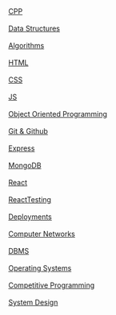 </br><a href="./CPP/CPP.md">CPP</a></br>
</br><a href="./DSA/DataStructures/DataStructures.md">Data Structures</a></br>
</br><a href="./DSA/Algorithms/Algorithms.md">Algorithms</a></br>
</br><a href="./HTML/html.md">HTML</a></br>
</br><a href="./CSS/css.md">CSS</a></br>
</br><a href="./JS/js.md">JS</a></br>
</br><a href="./OOPS/OOPS.md">Object Oriented Programming</a></br>
</br><a href="./Git/GitGithub.md">Git & Github</a></br>
</br><a href="./Express/Express.md">Express</a></br>
</br><a href="./MongoDB/MongoDB.md">MongoDB</a></br>
</br><a href="./React/React.md">React</a></br>
</br><a href="./ReactTesting/RectTesting.md">ReactTesting</a></br>
</br><a href="./Deployments/Deployments.md">Deployments</a></br>
</br><a href="./CN/ComputerNetworks.md">Computer Networks</a></br>
</br><a href="./DBMS/DBMS.md">DBMS</a></br>
</br><a href="./OperatingSystem/OS.md">Operating Systems</a></br>
</br><a href="./CP/CompetitiveProgramming.md">Competitive Programming</a></br>
</br><a href="./SystemDesign/SystemDesign.md">System Design</a></br>
